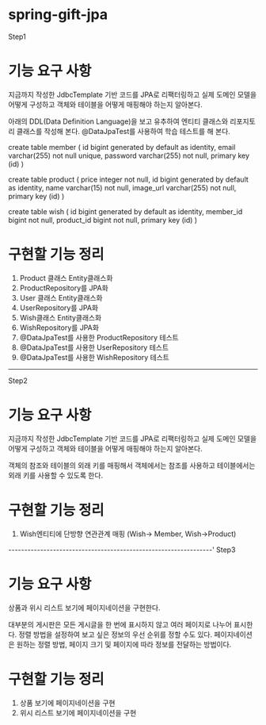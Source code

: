 # spring-gift-jpa
 
Step1
# 기능 요구 사항
지금까지 작성한 JdbcTemplate 기반 코드를 JPA로 리팩터링하고 실제 도메인 모델을 어떻게 구성하고 객체와 테이블을 어떻게 매핑해야 하는지 알아본다.

아래의 DDL(Data Definition Language)을 보고 유추하여 엔티티 클래스와 리포지토리 클래스를 작성해 본다.
@DataJpaTest를 사용하여 학습 테스트를 해 본다.

create table member
(
id bigint generated by default as identity,
email varchar(255) not null unique,
password varchar(255) not null,
primary key (id)
)

create table product
(
price integer not null,
id bigint generated by default as identity,
name varchar(15)  not null,
image_url varchar(255) not null,
primary key (id)
)

create table wish
(
id bigint generated by default as identity,
member_id bigint not null,
product_id bigint not null,
primary key (id)
)

# 구현할 기능 정리
1. Product 클래스 Entity클래스화 
2. ProductRepository를 JPA화
3. User 클래스 Entity클래스화
4. UserRepository를 JPA화
5. Wish클래스 Entity클래스화
6. WishRepository를 JPA화
7. @DataJpaTest를 사용한 ProductRepository 테스트
8. @DataJpaTest를 사용한 UserRepository 테스트
9. @DataJpaTest를 사용한 WishRepository 테스트


---------------------------------------------------------------
Step2

# 기능 요구 사항
지금까지 작성한 JdbcTemplate 기반 코드를 JPA로 리팩터링하고 실제 도메인 모델을 어떻게 구성하고 객체와 테이블을 어떻게 매핑해야 하는지 알아본다.

객체의 참조와 테이블의 외래 키를 매핑해서 객체에서는 참조를 사용하고 테이블에서는 외래 키를 사용할 수 있도록 한다.

# 구현할 기능 정리
1. Wish엔티티에 단방향 연관관계 매핑 (Wish-> Member, Wish->Product)

----------------------------------------------------------------'
Step3

# 기능 요구 사항
상품과 위시 리스트 보기에 페이지네이션을 구현한다.

대부분의 게시판은 모든 게시글을 한 번에 표시하지 않고 여러 페이지로 나누어 표시한다. 정렬 방법을 설정하여 보고 싶은 정보의 우선 순위를 정할 수도 있다.
페이지네이션은 원하는 정렬 방법, 페이지 크기 및 페이지에 따라 정보를 전달하는 방법이다.


# 구현할 기능 정리
1. 상품 보기에 페이지네이션을 구현
2. 위시 리스트 보기에 페이지네이션을 구현